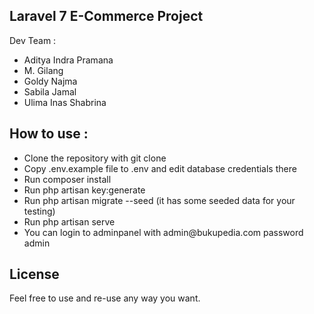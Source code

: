 <h2>Laravel 7 E-Commerce Project</h2>
<p>Dev Team :</p>
<ul>
    <li>Aditya Indra Pramana</li>
    <li>M. Gilang</li>
    <li>Goldy Najma</li>
    <li>Sabila Jamal</li>
    <li>Ulima Inas Shabrina</li>
</ul>
<h2>How to use :</h2>
<ul>
    <li>Clone the repository with git clone</li>
    <li>Copy .env.example file to .env and edit database credentials there</li>
    <li>Run composer install</li>
    <li>Run php artisan key:generate</li>
    <li>Run php artisan migrate --seed (it has some seeded data for your testing)</li>
    <li>Run php artisan serve</li>
    <li>You can login to adminpanel with admin@bukupedia.com password admin</li>
</ul>
<h2>License</h2>
    <p>Feel free to use and re-use any way you want.<p>
